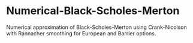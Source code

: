 # Numerical-Black-Scholes-Merton
Numerical approximation of Black-Scholes-Merton using Crank-Nicolson with Rannacher smoothing for European and Barrier options.
